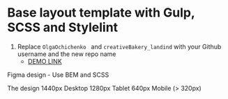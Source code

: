 # Base layout template with Gulp, SCSS and Stylelint
1. Replace `OlgaOchichenko ` and `creativeBakery_landind` with your Github username and the new repo name
    - [DEMO LINK](https://<OlgaOchichenko>.github.io/creativeBakery_landind/)

Figma design - Use BEM and SCSS

The design 1440px
Desktop 1280px
Tablet 640px
Mobile (> 320px)
